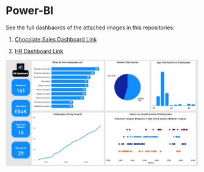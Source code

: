 # Power-BI

See the full dashbaords of the attached images in this repositories: 

1. [Chocolate Sales Dashboard Link](https://app.powerbi.com/links/QgcpuMihu6?ctid=e403a45e-3769-4a22-a9d3-7fa149e101a5&pbi_source=linkShare&bookmarkGuid=86215813-f2a6-4114-aef0-0e16817a2ff0)

2. [HR Dashboard Link](https://app.powerbi.com/reportEmbed?reportId=af7f2537-710d-4ba5-90c4-f546a71ce906&autoAuth=true&ctid=e403a45e-3769-4a22-a9d3-7fa149e101a5)



![HR Dashboard](HR%20Dashboard.png)

